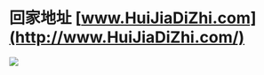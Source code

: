 # 回家地址 [www.HuiJiaDiZhi.com](http://www.HuiJiaDiZhi.com/)


<a href="https://www.huijiadizhi.com" target="_blank"><img src="https://raw.githubusercontent.com/huijiadizhi/-/master/button.png"  /></a>
